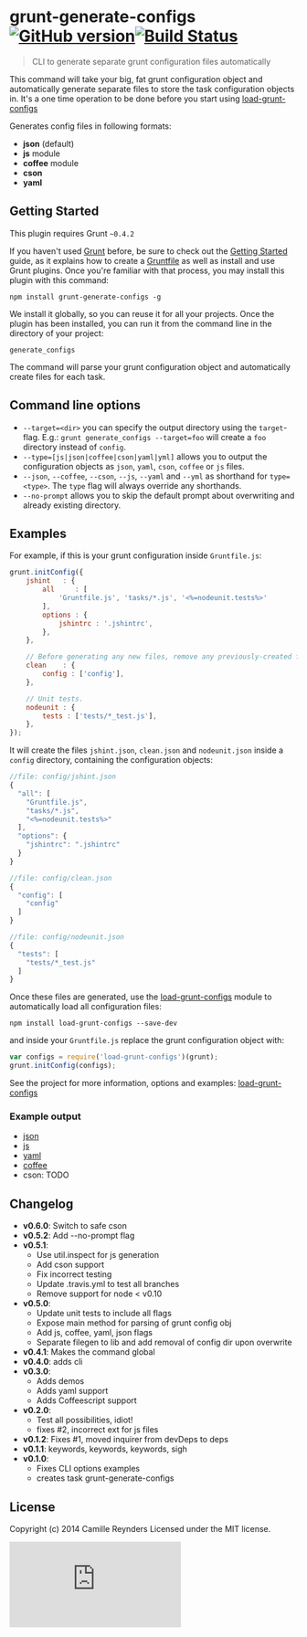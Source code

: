 # grunt-generate-configs [![GitHub version](https://badge.fury.io/gh/creynders%2Fgrunt-generate-configs.png)](http://badge.fury.io/gh/creynders%2Fgrunt-generate-configs)[![Build Status](https://secure.travis-ci.org/creynders/grunt-generate-configs.png?branch=master)](http://travis-ci.org/creynders/grunt-generate-configs)

> CLI to generate separate grunt configuration files automatically

This command will take your big, fat grunt configuration object and automatically generate separate files to store the task configuration objects in.
It's a one time operation to be done before you start using [load-grunt-configs][load-grunt-configs]

Generates config files in following formats:

* **json** (default)
* **js** module
* **coffee** module
* **cson**
* **yaml**

## Getting Started

This plugin requires Grunt `~0.4.2`

If you haven't used [Grunt](http://gruntjs.com/) before, be sure to check out the [Getting Started](http://gruntjs.com/getting-started) guide, as it explains how to create a [Gruntfile](http://gruntjs.com/sample-gruntfile) as well as install and use Grunt plugins. Once you're familiar with that process, you may install this plugin with this command:

```shell
npm install grunt-generate-configs -g
```

We install it globally, so you can reuse it for all your projects.
Once the plugin has been installed, you can run it from the command line in the directory of your project:

```shell
generate_configs
```

The command will parse your grunt configuration object and automatically create files for each task.

## Command line options

* `--target=<dir>` you can specify the output directory using the `target`-flag. E.g.: `grunt generate_configs --target=foo` will create a `foo` directory instead of `config`.
* `--type=[js|json|coffee|cson|yaml|yml]` allows you to output the configuration objects as `json`, `yaml`, `cson`, `coffee` or `js` files.
* `--json`, `--coffee`, `--cson`, `--js`, `--yaml` and `--yml` as shorthand for `type=<type>`. The `type` flag will always override any shorthands.
* `--no-prompt` allows you to skip the default prompt about overwriting and already existing directory.

## Examples

For example, if this is your grunt configuration inside `Gruntfile.js`:

```javascript
grunt.initConfig({
    jshint   : {
        all     : [
            'Gruntfile.js', 'tasks/*.js', '<%=nodeunit.tests%>'
        ],
        options : {
            jshintrc : '.jshintrc',
        },
    },

    // Before generating any new files, remove any previously-created files.
    clean    : {
        config : ['config'],
    },

    // Unit tests.
    nodeunit : {
        tests : ['tests/*_test.js'],
    },
});
```

It will create the files `jshint.json`, `clean.json` and `nodeunit.json` inside a `config` directory, containing the configuration objects:

```javascript
//file: config/jshint.json
{
  "all": [
    "Gruntfile.js",
    "tasks/*.js",
    "<%=nodeunit.tests%>"
  ],
  "options": {
    "jshintrc": ".jshintrc"
  }
}
```
```javascript
//file: config/clean.json
{
  "config": [
    "config"
  ]
}
```
```javascript
//file: config/nodeunit.json
{
  "tests": [
    "tests/*_test.js"
  ]
}
```

Once these files are generated, use the [load-grunt-configs][load-grunt-configs] module to automatically load all configuration files:

```shell
npm install load-grunt-configs --save-dev
```

and inside your `Gruntfile.js` replace the grunt configuration object with:

```javascript
var configs = require('load-grunt-configs')(grunt);
grunt.initConfig(configs);
```

See the project for more information, options and examples: [load-grunt-configs][load-grunt-configs]

### Example output

* [json](/demos/json)
* [js](/demos/js)
* [yaml](/demos/yaml)
* [coffee](/demos/coffee)
* cson: TODO

## Changelog

* __v0.6.0__: Switch to safe cson
* __v0.5.2__: Add --no-prompt flag
* __v0.5.1__:
    * Use util.inspect for js generation
    * Add cson support
    * Fix incorrect testing
    * Update .travis.yml to test all branches
    * Remove support for node < v0.10
* __v0.5.0__:
    * Update unit tests to include all flags
    * Expose main method for parsing of grunt config obj
    * Add js, coffee, yaml, json flags
    * Separate filegen to lib and add removal of config dir upon overwrite
* __v0.4.1__: Makes the command global
* __v0.4.0__: adds cli
* __v0.3.0__:
    * Adds demos
    * Adds yaml support
    * Adds Coffeescript support
* __v0.2.0__:
    * Test all possibilities, idiot!
    * fixes #2, incorrect ext for js files
* __v0.1.2__: Fixes #1, moved inquirer from devDeps to deps
* __v0.1.1__: keywords, keywords, keywords, sigh
* __v0.1.0__:
    * Fixes CLI options examples
    * creates task grunt-generate-configs

## License

Copyright (c) 2014 Camille Reynders
Licensed under the MIT license.

[![Analytics](https://ga-beacon.appspot.com/UA-12080113-4/grunt-generate-configs/README.md)](https://github.com/igrigorik/ga-beacon)

[load-grunt-configs]: https://creynders.github.io/load-grunt-configs
